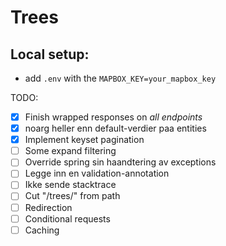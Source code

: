 # Trees 

## Local setup:
* add `.env` with the `MAPBOX_KEY=your_mapbox_key`


TODO: 
- [X] Finish wrapped responses on _all endpoints_ 
- [X] noarg heller enn default-verdier paa entities 
- [X] Implement keyset pagination 
- [ ] Some expand filtering 
- [ ] Override spring sin haandtering av exceptions 
- [ ] Legge inn en validation-annotation
- [ ] Ikke sende stacktrace  
- [ ] Cut "/trees/" from path
- [ ] Redirection 
- [ ] Conditional requests 
- [ ] Caching 
